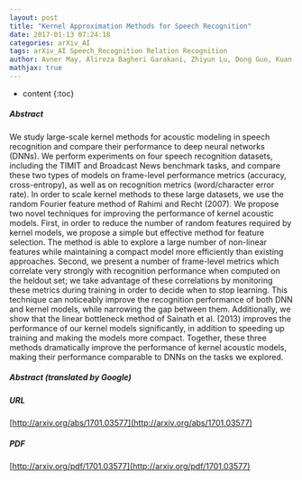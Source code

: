 ```yaml
---
layout: post
title: "Kernel Approximation Methods for Speech Recognition"
date: 2017-01-13 07:24:18
categories: arXiv_AI
tags: arXiv_AI Speech_Recognition Relation Recognition
author: Avner May, Alireza Bagheri Garakani, Zhiyun Lu, Dong Guo, Kuan Liu, Aur&#xe9;lien Bellet, Linxi Fan, Michael Collins, Daniel Hsu, Brian Kingsbury, Michael Picheny, Fei Sha
mathjax: true
---
```


* content
{:toc}

##### Abstract
We study large-scale kernel methods for acoustic modeling in speech recognition and compare their performance to deep neural networks (DNNs). We perform experiments on four speech recognition datasets, including the TIMIT and Broadcast News benchmark tasks, and compare these two types of models on frame-level performance metrics (accuracy, cross-entropy), as well as on recognition metrics (word/character error rate). In order to scale kernel methods to these large datasets, we use the random Fourier feature method of Rahimi and Recht (2007). We propose two novel techniques for improving the performance of kernel acoustic models. First, in order to reduce the number of random features required by kernel models, we propose a simple but effective method for feature selection. The method is able to explore a large number of non-linear features while maintaining a compact model more efficiently than existing approaches. Second, we present a number of frame-level metrics which correlate very strongly with recognition performance when computed on the heldout set; we take advantage of these correlations by monitoring these metrics during training in order to decide when to stop learning. This technique can noticeably improve the recognition performance of both DNN and kernel models, while narrowing the gap between them. Additionally, we show that the linear bottleneck method of Sainath et al. (2013) improves the performance of our kernel models significantly, in addition to speeding up training and making the models more compact. Together, these three methods dramatically improve the performance of kernel acoustic models, making their performance comparable to DNNs on the tasks we explored.

##### Abstract (translated by Google)


##### URL
[http://arxiv.org/abs/1701.03577](http://arxiv.org/abs/1701.03577)

##### PDF
[http://arxiv.org/pdf/1701.03577](http://arxiv.org/pdf/1701.03577)

